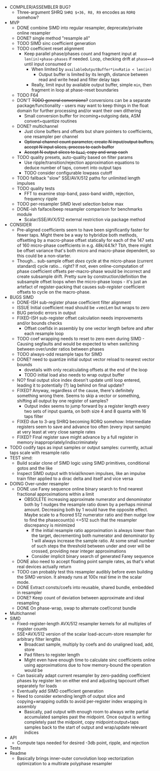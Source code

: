 - COMPILER/ASSEMBLER BUG?
  - Three-argument SHRQ `SHRQ $+36, R8, R9` encodes as `RORQ` somehow?
- MVP
  - DONE combine SIMD into regular resampler, deprecate/private online resampler
  - DONE? single method "resample all"
  - TODO SIMD sinc coefficient generation
  - TODO coefficient reset alignment
    - Keep parallel phase/phases count and fragment input at `len(in)+phase-phases` if needed. Loop, checking drift at `phase==0` until input consumed or
      - When limited by `availableOutputBuffer*invRatio < len(in)`
        - Output buffer is limited by its length, distance between read and write head and filter delay taps
      - Really, limit input by available output buffer, simple `min`, then fragment in loop at phase-reset boundaries
  - TODO F64
  - DON'T ~~TODO general conversions?~~ conversions can be a separate package/functionality - users may want to keep things in the float domain for further processing and/or want their own dithering
    - Small conversion buffer for incoming+outgoing data, ASM convert+quantize routines
  - DONE? multichannel
    - Just clone buffers and offsets but share pointers to coefficients, one resampler per channel
    - ~~Optional channel count parameter, create N input/output buffers, accept N input slices, process to each buffer~~
    - ~~Accept N output slices to `Read`, copy and wrap each~~
  - TODO quality presets, auto-quality based on filter params
    - Use ripple/transition/rejection approximation equations to deduce number of taps, convert into output taps
    - TODO consider configurable lowpass cutoff 
  - TODO fallback "slow" SSE/AVX/512 paths for unlimited length impulses
  - TODO quality tests
    - FFT to examine stop-band, pass-band width, rejection, frequency ripple
  - TODO per-resampler SIMD level selection below max
  - DONE-ish faiface/beep resampler comparison for benchmarks module
    - Scalar/SSE/AVX/512 external restriction via package method
- CONSIDER
  - Pre-aligned coefficients seem to have been significantly faster for fewer taps. Might there be a way to hybridize both methods, offsetting by a macro-phase offset statically for each of the 147 sets of 160 micro-phase coefficients in e.g. 48k/44.1k? Tbh, there might be offset variance that's both micro and macro-phase dependent, so this could be a non-starter.
  - Though... sub-sample offset _does_ cycle at the micro-phase (current standard) cycle ratio... right? If not, even online-computation of phase coefficient offsets per-macro-phase would be incorrect and create subsample drift. Pretty sure by construction/definition the subsample offset loops when the micro-phase loops - it's just an artefact of register-packing that causes sub-_register_ coefficient offsets to cycle on the macro-phase.
- BUGS SIMD
	- DONE-ISH sub-register phase coefficient filter alignment
    - ISSUE Initial coefficient read should be +vecLen but wraps to zero
    - BUG periodic errors in output
  - FIXED-ISH sub-register offset calculation needs improvements and/or bounds checks
    - Offset coefIdx in assembly by one vector length before and after each resample loop
  - TODO coef wrapping needs to reset to zero even during SIMD
		- Causing segfaults and would be expected to when switching between over/under ratios between phases
  - TODO always-odd resample taps for SIMD
  - DONE? need to quantize initial output vector reload to nearest vector bounds
    - dovetails with only recalculating offsets at the end of the loop
    - TODO initial load also needs to wrap output buffer
  - NO? final output slice index doesn't update until loop entered, leading it to potentially (?) lag behind on final update?
  - FIXED? Anyway, regardless of the cause, there's definitely something wrong there. Seems to skip a vector or something, shifting all output by one register of samples?
    - Output index seems to jump forward by a register length every two sets of input quanta, on both size 4 and 8 quanta with 16 taps filter
  - FIXED due to 3-arg SHRQ becoming RORQ somehow: Intermediate registers seem to save and advance too often (every input sample) at very least at very close sample rates
  - FIXED? Final register save might advance by a full register in memory inappropriately/indiscriminately
- TODO codify taps as input samples or output samples: currently, actual taps scale with resample ratio
- TEST simd:
  - Build scalar clone of SIMD logic using SIMD primitives, conditional gotos and the like
  - Inspect SIMD output with trivial/known impulses, like an impulse train filter applied to a dirac delta and itself and vice versa
- DOING Over-under resampler
  - DONE use Farey sequence online binary search to find nearest fractional approximations within a limit
    - OBSOLETE increasing approximate numerator and denominator both by 1 nudges the resample ratio down by a perhaps minimal amount. Decreasing both by 1 would have the opposite effect. Maybe scale to a floored 512 numerator ratio and then nudge low to find the phasecount(s) <=512 such that the resampler discrepancy is minimized
      - If the initial resample ratio approximation is always lower than the target, decrementing both numerator and denominator by 1 will always increase the sample ratio. At some small number of such steps the threshold between under and over will be crossed, providing near integer approximations
      - Consider implicit binary search of generated Farey sequence
  - DONE also need to accept floating point sample rates, as that's what real devices actually return
  - TODO can probably test this resampler audibly before even building the SIMD version. It already runs at 100x real time in the scalar mode.
  - DONE Extract consts/coefs into reusable, shared bundle, embedded in resampler
  - DONE? Keep count of deviation between approximate and ideal resampling
  - DONE On phase-wrap, swap to alternate coef/const bundle 
- Multichannel
- SIMD
  - Fixed-register-length AVX/512 resampler kernels for all multiples of register counts
  - SSE+AVX/512 version of the scalar load-accum-store resampler for arbitrary filter lengths
    - Broadcast sample, multiply by coefs and do unaligned load, add, store
    - Pad filters to register length
    - Might even have enough time to calculate sinc coefficients online using approximations due to how memory-bound the operation would be
  - Can basically adapt current resampler by zero-padding coefficient phases by register len on either end and adjusting tapcount offset separately for loads
  - Eventually add SIMD coefficient generation
  - Need to consider extending length of output slice and copying+wrapping outIdx to avoid per-register index wrapping in assembly
    - Basically, pad output with enough room to always write partial accumulated samples past the midpoint. Once output is writing completely past the midpoint, copy midpoint:output+taps samples back to the start of output and wrap/update relevant indices
- API
  - Compute taps needed for desired -3db point, ripple, and rejection
- Tests
- Readme
  - Basically brings inner-outer convolution loop vectorization optimization to a multirate polyphase resampler